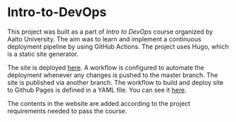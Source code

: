 # Intro-to-DevOps

This project was built as a part of *Intro to DevOps* course organized by Aalto University. The aim was to learn and implement a continuous deployment pipeline by using GitHub Actions. The project uses Hugo, which is a static site generator.

The site is deployed [here](https://cs-ej4104-fall-2020.github.io/sabeenski-project/). A workflow is configured to automate the deployment whenever any changes is pushed to the master branch. The site is published via another branch. The workflow to build and deploy site to Github Pages is defined in a YAML file. 
You can see it [here](https://github.com/sabeenski/intro-to-devops/blob/master/.github/workflows/auto-deploy.yml).

The contents in the website are added according to the project requirements needed to pass the course. 
